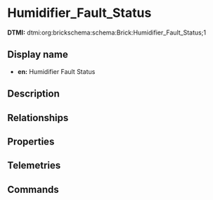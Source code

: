 # Humidifier_Fault_Status
**DTMI:** dtmi:org:brickschema:schema:Brick:Humidifier_Fault_Status;1
## Display name
- **en:** Humidifier Fault Status
## Description
## Relationships
## Properties
## Telemetries
## Commands
